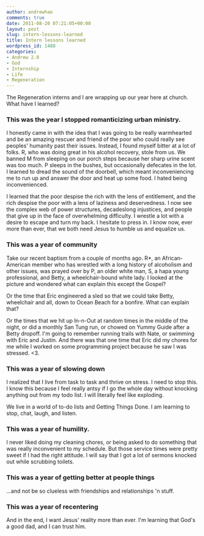 ```yaml
---
author: andrewhao
comments: true
date: 2011-08-20 07:21:05+00:00
layout: post
slug: intern-lessons-learned
title: Intern lessons learned
wordpress_id: 1488
categories:
- Andrew 2.0
- God
- Internship
- Life
- Regeneration
---
```


The Regeneration interns and I are wrapping up our year here at church. What have I learned?


### This was the year I stopped romanticizing urban ministry.


I honestly came in with the idea that I was going to be really warmhearted and be an amazing rescuer and friend of the poor who could really see peoples' humanity past their issues. Instead, I found myself bitter at a lot of folks. R, who was doing great in his alcohol recovery, stole from us. We banned M from sleeping on our porch steps because her sharp urine scent was too much. P sleeps in the bushes, but occasionally defecates in the lot. I learned to dread the sound of the doorbell, which meant inconveniencing me to run up and answer the door and heat up some food. I hated being inconvenienced.

I learned that the poor despise the rich with the lens of entitlement, and the rich despise the poor with a lens of laziness and deservedness. I now see the complex web of power structures, decadeslong injustices, and people that give up in the face of overwhelming difficulty. I wrestle a lot with a desire to escape and turn my back. I hesitate to press in. I know now, ever more than ever, that we both need Jesus to humble us and equalize us.


### This was a year of community


Take our recent baptism from a couple of months ago. R*, an African-American member who has wrestled with a long history of alcoholism and other issues, was prayed over by P, an older white man, S, a hapa young professional, and Betty, a wheelchair-bound white lady. I looked at the picture and wondered what can explain this except the Gospel?

Or the time that Eric engineered a sled so that we could take Betty, wheelchair and all, down to Ocean Beach for a bonfire. What can explain that?

Or the times that we hit up In-n-Out at random times in the middle of the night, or did a monthly San Tung run, or chowed on Yummy Guide after a Betty dropoff. I'm going to remember running trails with Nate, or swimming with Eric and Justin. And there was that one time that Eric did my chores for me while I worked on some programming project because he saw I was stressed. <3.


### This was a year of slowing down


I realized that I live from task to task and thrive on stress. I need to stop this. I know this because I feel really antsy if I go the whole day without knocking anything out from my todo list. I will literally feel like exploding.

We live in a world of to-do lists and Getting Things Done. I am learning to stop, chat, laugh, and listen.


### This was a year of humility.


I never liked doing my cleaning chores, or being asked to do something that was really inconvenient to my schedule. But those service times were pretty sweet if I had the right attitude. I will say that I got a lot of sermons knocked out while scrubbing toilets.


### This was a year of getting better at people things


...and not be so clueless with friendships and relationships 'n stuff.


### This was a year of recentering


And in the end, I want Jesus' reality more than ever. I'm learning that God's a good dad, and I can trust him.
